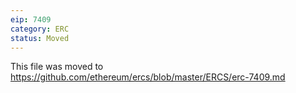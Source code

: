 ```yaml
---
eip: 7409
category: ERC
status: Moved
---
```


This file was moved to https://github.com/ethereum/ercs/blob/master/ERCS/erc-7409.md

